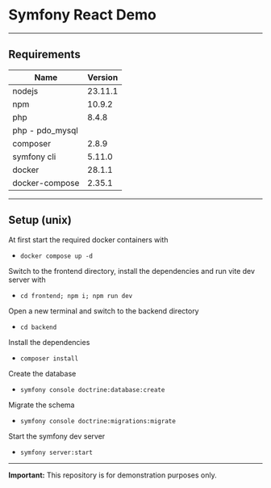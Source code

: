 # Symfony React Demo

---

## Requirements

| Name            | Version |
| --------------- | ------- |
| nodejs          | 23.11.1 |
| npm             | 10.9.2  |
| php             | 8.4.8   |
| php - pdo_mysql |         |
| composer        | 2.8.9   |
| symfony cli     | 5.11.0  |
| docker          | 28.1.1  |
| docker-compose  | 2.35.1  |

---

## Setup (unix)

At first start the required docker containers with

- `docker compose up -d`

Switch to the frontend directory, install the dependencies and run vite dev server with

- `cd frontend; npm i; npm run dev`

Open a new terminal and switch to the backend directory

- `cd backend`

Install the dependencies

- `composer install`

Create the database

- `symfony console doctrine:database:create`

Migrate the schema

- `symfony console doctrine:migrations:migrate`

Start the symfony dev server

- `symfony server:start`

---

**Important:** This repository is for demonstration purposes only.
